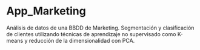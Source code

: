 # App_Marketing
Análisis de datos de una BBDD de Marketing. Segmentación y clasificación de clientes utilizando técnicas de aprendizaje no supervisado como K-means y reducción de la dimensionalidad con PCA.
